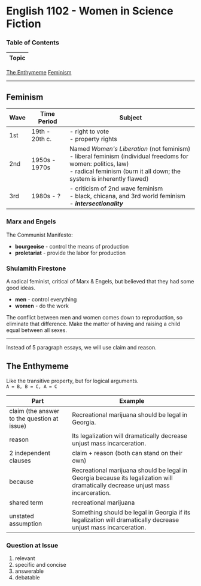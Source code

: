 # English 1102 - Women in Science Fiction
### Table of Contents

Topic |
--- |
[The Enthymeme](#the-enthymeme)
[Feminism](#feminism)

---
## Feminism
Wave | Time Period | Subject
--- | --- | ---
1st | 19th - 20th c. | - right to vote<br>- property rights
2nd | 1950s - 1970s | Named *Women's Liberation* (not feminism)<br>- liberal feminism (individual freedoms for women: politics, law)<br>- radical feminism (burn it all down; the system is inherently flawed)
3rd | 1980s - ? | - criticism of 2nd wave feminism<br>- black, chicana, and 3rd world feminism<br>- ***intersectionality***

### Marx and Engels
The Communist Manifesto:
- **bourgeoise** - control the means of production
- **proletariat** - provide the labor for production

### Shulamith Firestone
A radical feminist, critical of Marx & Engels, but believed that they had some good ideas.
- **men** - control everything
- **women** - do the work

The conflict between men and women comes down to reproduction, so eliminate that difference. Make the matter of having and raising a child equal between all sexes.

---
Instead of 5 paragraph essays, we will use claim and reason.

## The Enthymeme
Like the transitive property, but for logical arguments.  
`A = B, B = C, A = C`  

Part | Example
--- | ---
claim (the answer to the question at issue) | Recreational marijuana should be legal in Georgia.
reason | Its legalization will dramatically decrease unjust mass incarceration.
2 independent clauses | claim + reason (both can stand on their own)
because | Recreational marijuana should be legal in Georgia because its legalization will dramatically decrease unjust mass incarceration.
shared term | recreational marijuana
unstated assumption | Something should be legal in Georgia if its legalization will dramatically decrease unjust mass incarceration.

### Question at Issue
1. relevant
2. specific and concise
3. answerable
4. debatable
